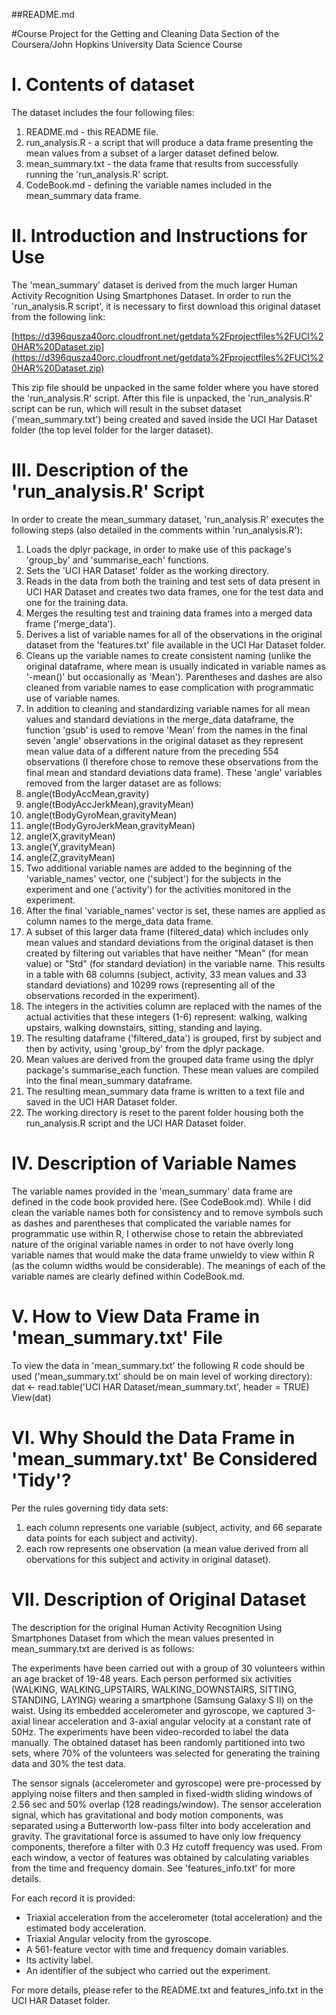 ##README.md

#Course Project for the Getting and Cleaning Data Section of the Coursera/John Hopkins University Data Science Course


I. Contents of  dataset
=======================
The dataset includes the four following files:

1. README.md  - this README file.
2. run\_analysis.R - a script that will produce a data frame presenting the mean values from a subset of a larger dataset defined below.
3. mean\_summary.txt - the data frame that results from successfully running the 'run\_analysis.R' script.
4. CodeBook.md - defining the variable names included in the mean\_summary data frame.  


II. Introduction and Instructions for Use
=========================================
The 'mean\_summary' dataset is derived from the much larger Human Activity Recognition Using Smartphones Dataset. In order to run the 'run\_analysis.R script', it is necessary to first download this original dataset from the following link:

[https://d396qusza40orc.cloudfront.net/getdata%2Fprojectfiles%2FUCI%20HAR%20Dataset.zip](https://d396qusza40orc.cloudfront.net/getdata%2Fprojectfiles%2FUCI%20HAR%20Dataset.zip)

This zip file should be unpacked in the same folder where you have stored the 'run\_analysis.R' script. After this file is unpacked, the 'run\_analysis.R' script can be run, which will result in the subset dataset ('mean\_summary.txt') being created and saved inside the UCI Har Dataset folder (the top level folder for the larger dataset).  


III. Description of the 'run\_analysis.R' Script
================================================
In order to create the mean\_summary dataset, 'run\_analysis.R' executes the following steps (also detailed in the comments within 'run\_analysis.R'):

1. Loads the dplyr package, in order to make use of this package's 'group\_by' and 'summarise\_each' functions.  
2. Sets the 'UCI HAR Dataset' folder as the working directory.  
3. Reads in the data from both the training and test sets of data present in UCI HAR Dataset and creates two data frames, one for the test data and one for the training data.  
4. Merges the resulting test and training data frames into a merged data frame ('merge\_data').  
5. Derives a list of variable names for all of the observations in the original dataset from the 'features.txt' file available in the UCI Har Dataset folder.  
6. Cleans up the variable names to create consistent naming (unlike the original dataframe, where mean is usually indicated in variable names as '-mean()' but occasionally as 'Mean'). Parentheses and dashes are also cleaned from variable names to ease complication with programmatic use of variable names. 
7. In addition to cleaning and standardizing variable names for all mean values and standard deviations in the merge\_data dataframe, the function 'gsub' is used to remove 'Mean' from the names in the final seven 'angle' observations in the original dataset as they represent mean value data of a different nature from the preceding 554 observations (I therefore chose to remove these observations from the final mean and standard deviations data frame). These 'angle' variables removed from the larger dataset are as follows: 
  1. angle(tBodyAccMean,gravity)
  2. angle(tBodyAccJerkMean),gravityMean)
  3. angle(tBodyGyroMean,gravityMean)
  4. angle(tBodyGyroJerkMean,gravityMean)
  5. angle(X,gravityMean)
  6. angle(Y,gravityMean)
  7. angle(Z,gravityMean)  
8. Two additional variable names are added to the beginning of the 'variable\_names' vector, one ('subject') for the subjects in the experiment and one ('activity') for the activities monitored in the experiment.  
9. After the final 'variable\_names' vector is set, these names are applied as column names to the merge\_data data frame.  
10. A subset of this larger data frame (filtered\_data) which includes only mean values and standard deviations from the original dataset is then created by filtering out variables that have neither "Mean" (for mean value) or "Std" (for standard deviation) in the variable name. This results in a table with 68 columns (subject, activity, 33 mean values and 33 standard deviations) and 10299 rows (representing all of the observations recorded in the experiment).  
11. The integers in the activities column are replaced with the names of the actual activities that these integers (1-6) represent: walking, walking upstairs, walking downstairs, sitting, standing and laying.  
12. The resulting dataframe ('filtered\_data') is grouped, first by subject and then by activity, using 'group\_by' from the dplyr package.  
13. Mean values are derived from the grouped data frame using the dplyr package's summarise\_each function. These mean values are compiled into the final mean\_summary dataframe.  
14. The resulting mean\_summary data frame is written to a text file and saved in the UCI HAR Dataset folder.  
15. The working directory is reset to the parent folder housing both the run\_analysis.R script and the UCI HAR Dataset folder.    

IV. Description of Variable Names
=================================
The variable names provided in the 'mean_summary' data frame are defined in the code book provided here. (See CodeBook.md). While I did clean the variable names both for consistency and to remove symbols such as dashes and parentheses that complicated the variable names for programmatic use within R, I otherwise chose to retain the abbreviated nature of the original variable names in order to not have overly long variable names that would make the data frame unwieldy to view within R (as the column widths would be considerable). The meanings of each of the variable names are clearly defined within CodeBook.md.


V. How to View Data Frame in 'mean_summary.txt' File
=====================================================
To view the data in 'mean_summary.txt' the following R code should be used ('mean_summary.txt' should be on main level of working directory):  
dat <- read.table('UCI HAR Dataset/mean_summary.txt', header = TRUE)  
View(dat)


VI. Why Should the Data Frame in 'mean_summary.txt' Be Considered 'Tidy'?
========================================================================
Per the rules governing tidy data sets:  
1. each column represents one variable (subject, activity, and 66 separate data points for each subject and activity).  
2. each row represents one observation (a mean value derived from all obervations for this subject and activity in original dataset).  


VII. Description of Original Dataset
===================================
The description for the original Human Activity Recognition Using Smartphones Dataset from which the mean values presented in mean\_summary.txt are derived is as follows:

The experiments have been carried out with a group of 30 volunteers within an age bracket of 19-48 years. Each person performed six activities (WALKING, WALKING\_UPSTAIRS, WALKING\_DOWNSTAIRS, SITTING, STANDING, LAYING) wearing a smartphone (Samsung Galaxy S II) on the waist. Using its embedded accelerometer and gyroscope, we captured 3-axial linear acceleration and 3-axial angular velocity at a constant rate of 50Hz. The experiments have been video-recorded to label the data manually. The obtained dataset has been randomly partitioned into two sets, where 70% of the volunteers was selected for generating the training data and 30% the test data.

The sensor signals (accelerometer and gyroscope) were pre-processed by applying noise filters and then sampled in fixed-width sliding windows of 2.56 sec and 50% overlap (128 readings/window). The sensor acceleration signal, which has gravitational and body motion components, was separated using a Butterworth low-pass filter into body acceleration and gravity. The gravitational force is assumed to have only low frequency components, therefore a filter with 0.3 Hz cutoff frequency was used. From each window, a vector of features was obtained by calculating variables from the time and frequency domain. See 'features\_info.txt' for more details.

For each record it is provided:
- Triaxial acceleration from the accelerometer (total acceleration) and the estimated body acceleration.
- Triaxial Angular velocity from the gyroscope.
- A 561-feature vector with time and frequency domain variables.
- Its activity label.
- An identifier of the subject who carried out the experiment.

For more details, please refer to the README.txt and features\_info.txt in the UCI HAR Dataset folder.
